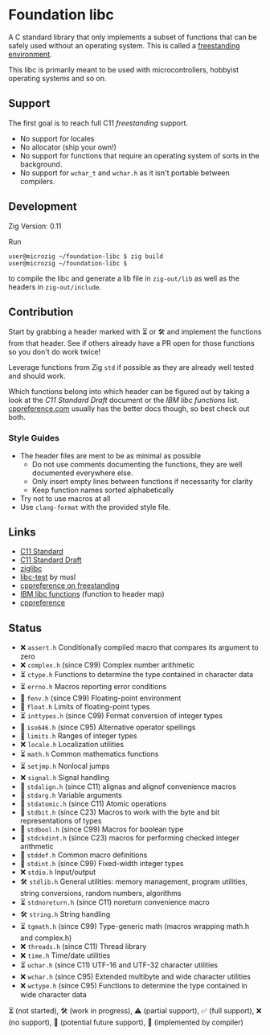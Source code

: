 # Foundation libc

A C standard library that only implements a subset of functions that can be safely used without an operating system.
This is called a [freestanding environment](https://en.cppreference.com/w/cpp/freestanding).

This libc is primarily meant to be used with microcontrollers, hobbyist operating systems and so on.

## Support

The first goal is to reach full C11 *freestanding* support.

- No support for locales
- No allocator (ship your own!)
- No support for functions that require an operating system of sorts in the background.
- No support for `wchar_t` and `wchar.h` as it isn't portable between compilers.

## Development

Zig Version: 0.11


Run
```sh-session
user@microzig ~/foundation-libc $ zig build
user@microzig ~/foundation-libc $ 
```

to compile the libc and generate a lib file in `zig-out/lib` as well as the headers in `zig-out/include`.

## Contribution

Start by grabbing a header marked with ⏳ or 🛠 and implement the functions from that header. See if others already have a PR open for those functions so you don't do work twice!

Leverage functions from Zig `std` if possible as they are already well tested and should work.

Which functions belong into which header can be figured out by taking a look at the *C11 Standard Draft* document or the *IBM libc functions* list. [cppreference.com](https://en.cppreference.com/w/c) usually has the better docs though, so best check out both.

### Style Guides

- The header files are ment to be as minimal as possible
  - Do not use comments documenting the functions, they are well documented everywhere else.
  - Only insert empty lines between functions if necessarity for clarity
  - Keep function names sorted alphabetically
- Try not to use macros at all
- Use `clang-format` with the provided style file.

## Links

- [C11 Standard](https://www.iso.org/standard/57853.html)
- [C11 Standard Draft](https://www.open-std.org/jtc1/sc22/wg14/www/docs/n1548.pdf)
- [ziglibc](https://github.com/marler8997/ziglibc) 
- [libc-test](https://wiki.musl-libc.org/libc-test.html) by musl
- [cppreference on freestanding](https://en.cppreference.com/w/cpp/freestanding)
- [IBM libc functions](https://www.ibm.com/docs/en/i/7.5?topic=extensions-standard-c-library-functions-table-by-name) (function to header map)
- [cppreference](https://en.cppreference.com/w/c)

## Status


- ❌ `assert.h` Conditionally compiled macro that compares its argument to zero
- ❌ `complex.h` (since C99) Complex number arithmetic
- ⏳ `ctype.h` Functions to determine the type contained in character data
- ⏳ `errno.h` Macros reporting error conditions
- 🔮 `fenv.h` (since C99) Floating-point environment
- 🔀 `float.h` Limits of floating-point types
- ⏳ `inttypes.h` (since C99) Format conversion of integer types
- 🔀 `iso646.h` (since C95) Alternative operator spellings
- 🔀 `limits.h` Ranges of integer types
- ❌ `locale.h` Localization utilities
- ⏳ `math.h` Common mathematics functions
- ⏳ `setjmp.h` Nonlocal jumps
- ❌ `signal.h` Signal handling
- 🔀 `stdalign.h` (since C11) alignas and alignof convenience macros
- 🔀 `stdarg.h` Variable arguments
- 🔮 `stdatomic.h` (since C11) Atomic operations
- 🔮 `stdbit.h` (since C23) Macros to work with the byte and bit representations of types
- 🔀 `stdbool.h` (since C99) Macros for boolean type
- 🔮 `stdckdint.h` (since C23) macros for performing checked integer arithmetic
- 🔀 `stddef.h` Common macro definitions
- 🔀 `stdint.h` (since C99) Fixed-width integer types
- ❌ `stdio.h` Input/output
- 🛠 `stdlib.h` General utilities: memory management, program utilities, string conversions, random numbers, algorithms
- ⏳ `stdnoreturn.h` (since C11) noreturn convenience macro
- 🛠 `string.h` String handling
- ⏳ `tgmath.h` (since C99) Type-generic math (macros wrapping math.h and complex.h)
- ❌ `threads.h` (since C11) Thread library
- ❌ `time.h` Time/date utilities
- ⏳ `uchar.h` (since C11) UTF-16 and UTF-32 character utilities
- ❌ `wchar.h` (since C95) Extended multibyte and wide character utilities
- ❌ `wctype.h` (since C95) Functions to determine the type contained in wide character data


⏳ (not started), 🛠 (work in progress), ⚠️ (partial support), ✅ (full support), ❌ (no support), 🔮 (potential future support), 🔀 (implemented by compiler)
